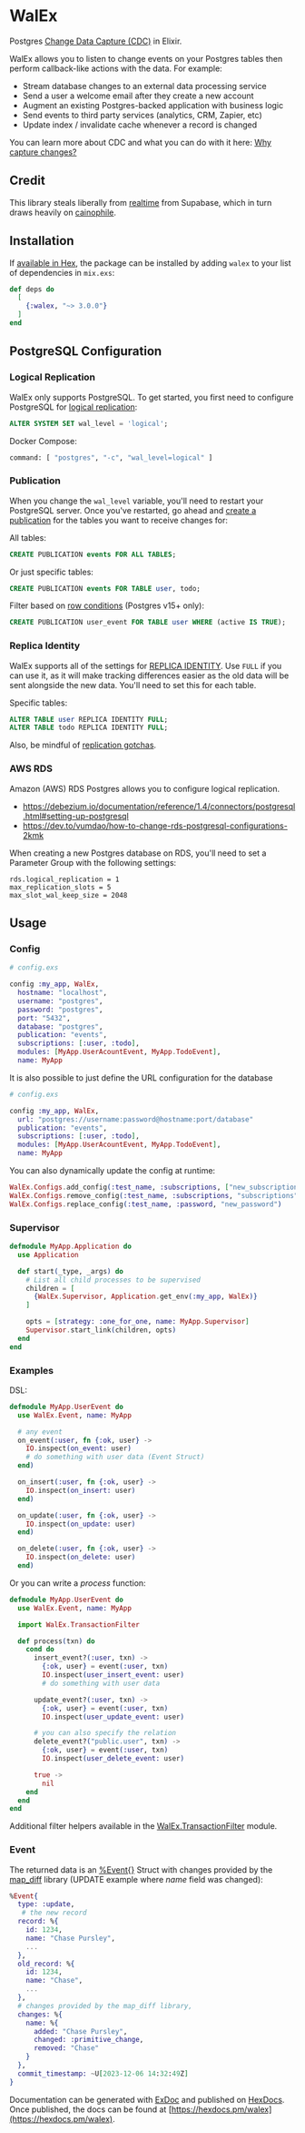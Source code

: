 # WalEx

Postgres [Change Data Capture
(CDC)](https://en.wikipedia.org/wiki/Change_data_capture) in Elixir.

WalEx allows you to listen to change events on your Postgres tables then
perform callback-like actions with the data. For example:

- Stream database changes to an external data processing service
- Send a user a welcome email after they create a new account
- Augment an existing Postgres-backed application with business logic
- Send events to third party services (analytics, CRM, Zapier, etc)
- Update index / invalidate cache whenever a record is changed

You can learn more about CDC and what you can do with it here: [Why capture changes?](https://bbhoss.io/posts/announcing-cainophile/#why-capture-changes)

## Credit

This library steals liberally from
[realtime](https://github.com/supabase/realtime) from Supabase, which in turn
draws heavily on [cainophile](https://github.com/cainophile/cainophile).

## Installation

If [available in Hex](https://hex.pm/docs/publish), the package can be installed
by adding `walex` to your list of dependencies in `mix.exs`:

```elixir
def deps do
  [
    {:walex, "~> 3.0.0"}
  ]
end
```

## PostgreSQL Configuration

### Logical Replication

WalEx only supports PostgreSQL. To get started, you first need to configure
PostgreSQL for [logical replication](https://www.crunchydata.com/blog/data-to-go-postgres-logical-replication):

```sql
ALTER SYSTEM SET wal_level = 'logical';
```

Docker Compose:

```bash
command: [ "postgres", "-c", "wal_level=logical" ]
```

### Publication

When you change the `wal_level` variable, you'll need to restart your
PostgreSQL server. Once you've restarted, go ahead and [create a
publication](https://www.postgresql.org/docs/current/sql-createpublication.html)
for the tables you want to receive changes for:

All tables:

```sql
CREATE PUBLICATION events FOR ALL TABLES;
```

Or just specific tables:

```sql
CREATE PUBLICATION events FOR TABLE user, todo;
```

Filter based on [row conditions](https://www.postgresql.fastware.com/blog/introducing-publication-row-filters) (Postgres v15+ only):

```sql
CREATE PUBLICATION user_event FOR TABLE user WHERE (active IS TRUE);
```

### Replica Identity

WalEx supports all of the settings for [REPLICA
IDENTITY](https://www.postgresql.org/docs/current/sql-altertable.html#SQL-CREATETABLE-REPLICA-IDENTITY).
Use `FULL` if you can use it, as it will make tracking differences easier as
the old data will be sent alongside the new data. You'll need to set this for
each table.

Specific tables:

```sql
ALTER TABLE user REPLICA IDENTITY FULL;
ALTER TABLE todo REPLICA IDENTITY FULL;
```

Also, be mindful of [replication gotchas](https://pgdash.io/blog/postgres-replication-gotchas.html).

### AWS RDS

Amazon (AWS) RDS Postgres allows you to configure logical replication.

- <https://debezium.io/documentation/reference/1.4/connectors/postgresql.html#setting-up-postgresql>
- <https://dev.to/vumdao/how-to-change-rds-postgresql-configurations-2kmk>

When creating a new Postgres database on RDS, you'll need to set a Parameter
Group with the following settings:

```text
rds.logical_replication = 1
max_replication_slots = 5
max_slot_wal_keep_size = 2048
```

## Usage

### Config

```elixir
# config.exs

config :my_app, WalEx,
  hostname: "localhost",
  username: "postgres",
  password: "postgres",
  port: "5432",
  database: "postgres",
  publication: "events",
  subscriptions: [:user, :todo],
  modules: [MyApp.UserAcountEvent, MyApp.TodoEvent],
  name: MyApp
```

It is also possible to just define the URL configuration for the database

```elixir
# config.exs

config :my_app, WalEx,
  url: "postgres://username:password@hostname:port/database"
  publication: "events",
  subscriptions: [:user, :todo],
  modules: [MyApp.UserAcountEvent, MyApp.TodoEvent],
  name: MyApp
```

You can also dynamically update the config at runtime:

```elixir
WalEx.Configs.add_config(:test_name, :subscriptions, ["new_subscriptions_1", "new_subscriptions_2"])
WalEx.Configs.remove_config(:test_name, :subscriptions, "subscriptions")
WalEx.Configs.replace_config(:test_name, :password, "new_password")
```

### Supervisor

```elixir
defmodule MyApp.Application do
  use Application

  def start(_type, _args) do
    # List all child processes to be supervised
    children = [
      {WalEx.Supervisor, Application.get_env(:my_app, WalEx)}
    ]

    opts = [strategy: :one_for_one, name: MyApp.Supervisor]
    Supervisor.start_link(children, opts)
  end
end
```

### Examples

DSL:

```elixir
defmodule MyApp.UserEvent do
  use WalEx.Event, name: MyApp

  # any event
  on_event(:user, fn {:ok, user} ->
    IO.inspect(on_event: user)
    # do something with user data (Event Struct)
  end)

  on_insert(:user, fn {:ok, user} ->
    IO.inspect(on_insert: user)
  end)

  on_update(:user, fn {:ok, user} ->
    IO.inspect(on_update: user)
  end)

  on_delete(:user, fn {:ok, user} ->
    IO.inspect(on_delete: user)
  end)
```

Or you can write a _process_ function:

```elixir
defmodule MyApp.UserEvent do
  use WalEx.Event, name: MyApp

  import WalEx.TransactionFilter

  def process(txn) do
    cond do
      insert_event?(:user, txn) ->
        {:ok, user} = event(:user, txn)
        IO.inspect(user_insert_event: user)
        # do something with user data

      update_event?(:user, txn) ->
        {:ok, user} = event(:user, txn)
        IO.inspect(user_update_event: user)

      # you can also specify the relation
      delete_event?("public.user", txn) ->
        {:ok, user} = event(:user, txn)
        IO.inspect(user_delete_event: user)

      true ->
        nil
    end
  end
end
```

Additional filter helpers available in the
[WalEx.TransactionFilter](lib/walex/transaction_filter.ex) module.

### Event

The returned data is an [%Event{}](lib/walex/event.ex) Struct with changes provided by the
[map_diff](https://github.com/Qqwy/elixir-map_diff) library (UPDATE example
where _name_ field was changed):

```elixir
%Event{
  type: :update,
   # the new record
  record: %{
    id: 1234,
    name: "Chase Pursley",
    ...
  },
  old_record: %{
    id: 1234,
    name: "Chase",
    ...
  },
  # changes provided by the map_diff library,
  changes: %{
    name: %{
      added: "Chase Pursley",
      changed: :primitive_change,
      removed: "Chase"
    }
  },
  commit_timestamp: ~U[2023-12-06 14:32:49Z]
}
```

Documentation can be generated with [ExDoc](https://github.com/elixir-lang/ex_doc)
and published on [HexDocs](https://hexdocs.pm). Once published, the docs can
be found at [https://hexdocs.pm/walex](https://hexdocs.pm/walex).
